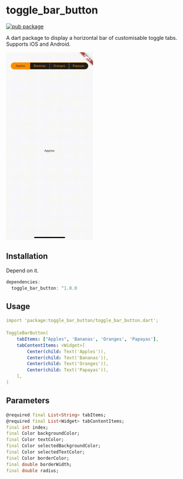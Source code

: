 # toggle_bar_button

[![pub package](https://img.shields.io/pub/v/toggle_bar.svg)](https://pub.dartlang.org/packages/toggle_bar_button)

A dart package to display a horizontal bar of customisable toggle tabs. Supports iOS and Android.

<img src="https://github.com/nhatlang19/toggle_bar_button/blob/master/demo.gif" height="512">

## Installation
Depend on it.
``` dart
dependencies:
  toggle_bar_button: ^1.0.0
```

## Usage
``` yaml
import 'package:toggle_bar_button/toggle_bar_button.dart';

ToggleBarButton(
    tabItems: ["Apples", 'Bananas', 'Oranges', 'Papayas'],
    tabContentItems: <Widget>[
        Center(child: Text('Apples')),
        Center(child: Text('Bananas')),
        Center(child: Text('Oranges')),
        Center(child: Text('Papayas')),
    ],
)
```

## Parameters
```dart 
@required final List<String> tabItems;
@required final List<Widget> tabContentItems;
final int index;
final Color backgroundColor;
final Color textColor;
final Color selectedBackgroundColor;
final Color selectedTextColor;
final Color borderColor;
final double borderWidth;
final double radius;